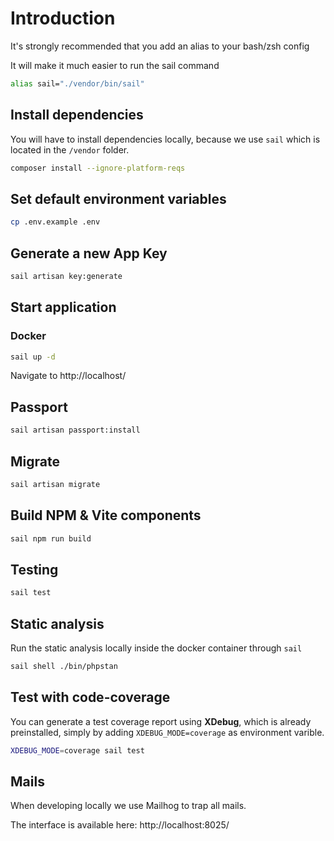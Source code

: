 # Introduction
<p>It's strongly recommended that you add an alias to your bash/zsh config</p>
<p>It will make it much easier to run the sail command</p>

```bash
alias sail="./vendor/bin/sail"
```

## Install dependencies
You will have to install dependencies locally, because we use `sail` which is located in the `/vendor` folder.

```bash
composer install --ignore-platform-reqs
```

## Set default environment variables

```bash
cp .env.example .env
```

## Generate a new App Key
```bash
sail artisan key:generate
```

## Start application

### Docker
```bash
sail up -d
```

Navigate to http://localhost/

## Passport
```bash
sail artisan passport:install
```

## Migrate

```bash
sail artisan migrate
```

## Build NPM & Vite components

```bash
sail npm run build 
```

## Testing

```bash
sail test
```

## Static analysis
Run the static analysis locally inside the docker container through `sail`

```bash
sail shell ./bin/phpstan
```

## Test with code-coverage
You can generate a test coverage report using **XDebug**, which is already preinstalled,
simply by adding `XDEBUG_MODE=coverage` as environment varible.

```bash
XDEBUG_MODE=coverage sail test
```

## Mails
When developing locally we use Mailhog to trap all mails.

The interface is available here:
http://localhost:8025/
